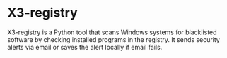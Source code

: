 # X3-registry
X3-registry is a Python tool that scans Windows systems for blacklisted software by checking installed programs in the registry. It sends security alerts via email or saves the alert locally if email fails. 
